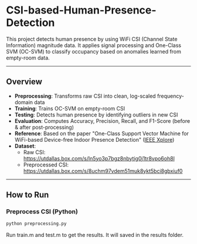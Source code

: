 # CSI-based-Human-Presence-Detection

This project detects human presence by using WiFi CSI (Channel State Information) magnitude data. It applies signal processing and One-Class SVM (OC-SVM) to classify occupancy based on anomalies learned from empty-room data.

---

## Overview

- **Preprocessing**: Transforms raw CSI into clean, log-scaled frequency-domain data  
- **Training**: Trains OC-SVM on empty-room CSI  
- **Testing**: Detects human presence by identifying outliers in new CSI  
- **Evaluation**: Computes Accuracy, Precision, Recall, and F1-Score (before & after post-processing)  
- **Reference**: Based on the paper "One-Class Support Vector Machine for WiFi-based Device-free Indoor Presence Detection" ([IEEE Xplore](https://ieeexplore.ieee.org/document/10461405))  
- **Dataset**:  
  - Raw CSI: https://utdallas.box.com/s/ln5yo3p7bgz8nbytig0j1tr8vpo6oh8l  
  - Preprocessed CSI: https://utdallas.box.com/s/8uchm97vdem51muk8ykt5bci8gbxiuf0

---

## How to Run

### Preprocess CSI (Python)

```bash
python preprocessing.py
```
Run train.m and test.m to get the results. It will saved in the results folder.
